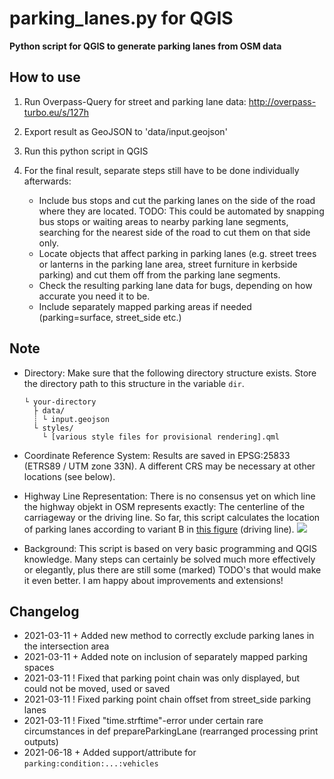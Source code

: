 # parking_lanes.py for QGIS

**Python script for QGIS to generate parking lanes from OSM data**

## How to use

1. Run Overpass-Query for street and parking lane data: http://overpass-turbo.eu/s/127h
2. Export result as GeoJSON to 'data/input.geojson'
3. Run this python script in QGIS
4. For the final result, separate steps still have to be done individually afterwards:

   - Include bus stops and cut the parking lanes on the side of the road where they are located.
     TODO: This could be automated by snapping bus stops or waiting areas to nearby parking lane segments, searching for the nearest side of the road to cut them on that side only.
   - Locate objects that affect parking in parking lanes (e.g. street trees or lanterns in the parking lane area, street furniture in kerbside parking) and cut them off from the parking lane segments.
   - Check the resulting parking lane data for bugs, depending on how accurate you need it to be.
   - Include separately mapped parking areas if needed (parking=surface, street_side etc.)

## Note

- Directory: Make sure that the following directory structure exists. Store the directory path to this structure in the variable `dir`.

  ```
  └ your-directory
    ├ data/
    ┊ └ input.geojson
    └ styles/
      └ [various style files for provisional rendering].qml
  ```

- Coordinate Reference System: Results are saved in EPSG:25833 (ETRS89 / UTM zone 33N). A different CRS may be necessary at other locations (see below).

- Highway Line Representation: There is no consensus yet on which line the highway objekt in OSM represents exactly: The centerline of the carriageway or the driving line. So far, this script calculates the location of parking lanes according to variant B in [this figure](https://wiki.openstreetmap.org/wiki/File:Highway_representation.png) (driving line). ![](https://wiki.openstreetmap.org/wiki/File:Highway_representation.png)

- Background: This script is based on very basic programming and QGIS knowledge. Many steps can certainly be solved much more effectively or elegantly, plus there are still some (marked) TODO's that would make it even better. I am happy about improvements and extensions!

## Changelog

- 2021-03-11 + Added new method to correctly exclude parking lanes in the intersection area
- 2021-03-11 + Added note on inclusion of separately mapped parking spaces
- 2021-03-11 ! Fixed that parking point chain was only displayed, but could not be moved, used or saved
- 2021-03-11 ! Fixed parking point chain offset from street_side parking lanes
- 2021-03-11 ! Fixed "time.strftime"-error under certain rare circumstances in def prepareParkingLane (rearranged processing print outputs)
- 2021-06-18 + Added support/attribute for `parking:condition:...:vehicles`
